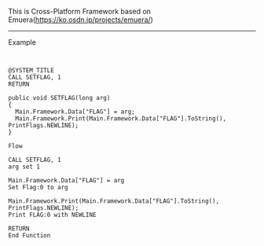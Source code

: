 This is Cross-Platform Framework based on Emuera(https://ko.osdn.jp/projects/emuera/)

----------------------------------------------------------------------------------------------------------------------------------------


Example

<pre><code>

@SYSTEM_TITLE
CALL SETFLAG, 1
RETURN

public void SETFLAG(long arg)
{
  Main.Framework.Data["FLAG"] = arg;
  Main.Framework.Print(Main.Framework.Data["FLAG"].ToString(), PrintFlags.NEWLINE);
}

Flow

CALL SETFLAG, 1
arg set 1

Main.Framework.Data["FLAG"] = arg
Set Flag:0 to arg

Main.Framework.Print(Main.Framework.Data["FLAG"].ToString(), PrintFlags.NEWLINE);
Print FLAG:0 with NEWLINE

RETURN
End Function

</code></pre>
